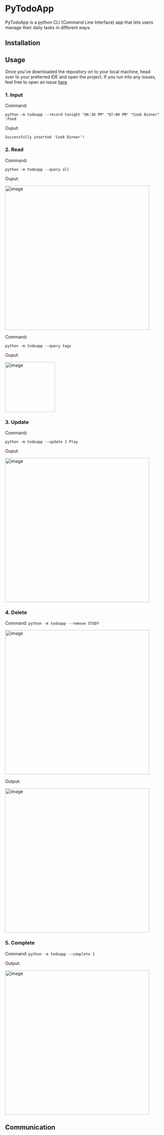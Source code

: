 # PyTodoApp
PyTodoApp is a python CLI (Command Line Interface) app that lets users manage their daily tasks in different ways.

## Installation


## Usage

Once you’ve downloaded the repository on to your local machine, head over to your preferred IDE and open the project.
If you run into any issues, feel free to open an issue [here](https://github.com/teddygizachew/PyTodoApp/issues)


### 1. Input

Command: 

  `python -m todoapp --record tonight "06:30 PM" "07:00 PM" "Cook Dinner" :Food`
  
Ouput:

`Successfully inserted 'Cook Dinner'!`

### 2. Read

Command: 

  `python -m todoapp --query all`
  
Ouput:

<img width="468" alt="image" src="https://user-images.githubusercontent.com/60460297/208086153-c2962368-1612-48d7-9ed8-d092293f7eb6.png">


Command: 

  `python -m todoapp --query tags`
  
Ouput:

<img width="162" alt="image" src="https://user-images.githubusercontent.com/60460297/208086138-224205e3-892e-4476-8fd2-14a3a24759cc.png">


### 3. Update

Command: 

  `python -m todoapp --update 1 Play`
  
Ouput:

<img width="468" alt="image" src="https://user-images.githubusercontent.com/60460297/208086402-e54526a4-7217-47dd-ac47-a230b57a4931.png">

### 4. Delete

Command:  `python -m todoapp --remove STUDY`

<img width="468" alt="image" src="https://user-images.githubusercontent.com/60460297/208086236-2f034dd2-0080-4456-93db-7bb59080d470.png">

Output:

<img width="468" alt="image" src="https://user-images.githubusercontent.com/60460297/208086943-554278b3-f6e7-4734-ba96-01a5dc3dd4f8.png">

### 5. Complete

Command: `python -m todoapp --complete 1`

Output:

<img width="468" alt="image" src="https://user-images.githubusercontent.com/60460297/208086705-25d13608-0258-41b0-92e7-ba73259dd399.png">


## Communication
